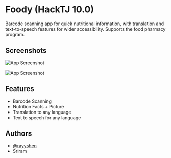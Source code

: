 
# Foody (HackTJ 10.0)

Barcode scanning app for quick nutritional information, with translation and text-to-speech features for wider accessibility. Supports the food pharmacy program. 


## Screenshots

![App Screenshot](https://github.com/youfriendlyasian/foody/blob/main/img/landing.png)

![App Screenshot](https://github.com/youfriendlyasian/foody/blob/main/img/facts.png)





## Features

- Barcode Scanning
- Nutrition Facts + Picture
- Translation to any language
- Text to speech for any language


## Authors

- [@rayyshen](https://www.github.com/rayyshen)
- Sriram